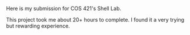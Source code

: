 Here is my submission for COS 421's Shell Lab.

This project took me about 20+ hours to complete. I found it a very trying but rewarding experience.
